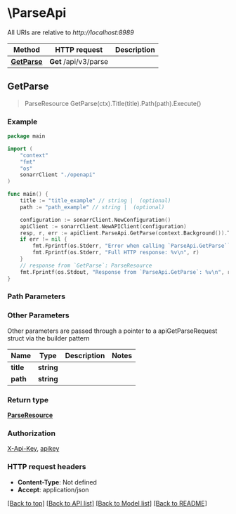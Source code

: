 # \ParseApi

All URIs are relative to *http://localhost:8989*

Method | HTTP request | Description
------------- | ------------- | -------------
[**GetParse**](ParseApi.md#GetParse) | **Get** /api/v3/parse | 



## GetParse

> ParseResource GetParse(ctx).Title(title).Path(path).Execute()



### Example

```go
package main

import (
    "context"
    "fmt"
    "os"
    sonarrClient "./openapi"
)

func main() {
    title := "title_example" // string |  (optional)
    path := "path_example" // string |  (optional)

    configuration := sonarrClient.NewConfiguration()
    apiClient := sonarrClient.NewAPIClient(configuration)
    resp, r, err := apiClient.ParseApi.GetParse(context.Background()).Title(title).Path(path).Execute()
    if err != nil {
        fmt.Fprintf(os.Stderr, "Error when calling `ParseApi.GetParse``: %v\n", err)
        fmt.Fprintf(os.Stderr, "Full HTTP response: %v\n", r)
    }
    // response from `GetParse`: ParseResource
    fmt.Fprintf(os.Stdout, "Response from `ParseApi.GetParse`: %v\n", resp)
}
```

### Path Parameters



### Other Parameters

Other parameters are passed through a pointer to a apiGetParseRequest struct via the builder pattern


Name | Type | Description  | Notes
------------- | ------------- | ------------- | -------------
 **title** | **string** |  | 
 **path** | **string** |  | 

### Return type

[**ParseResource**](ParseResource.md)

### Authorization

[X-Api-Key](../README.md#X-Api-Key), [apikey](../README.md#apikey)

### HTTP request headers

- **Content-Type**: Not defined
- **Accept**: application/json

[[Back to top]](#) [[Back to API list]](../README.md#documentation-for-api-endpoints)
[[Back to Model list]](../README.md#documentation-for-models)
[[Back to README]](../README.md)

